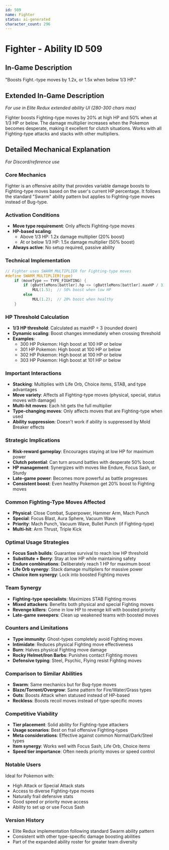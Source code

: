 ```yaml
---
id: 509
name: Fighter
status: ai-generated
character_count: 296
---
```


# Fighter - Ability ID 509

## In-Game Description
"Boosts Fight.-type moves by 1.2x, or 1.5x when below 1/3 HP."

## Extended In-Game Description
*For use in Elite Redux extended ability UI (280-300 chars max)*

Fighter boosts Fighting-type moves by 20% at high HP and 50% when at 1/3 HP or below. The damage multiplier increases when the Pokemon becomes desperate, making it excellent for clutch situations. Works with all Fighting-type attacks and stacks with other multipliers.

## Detailed Mechanical Explanation
*For Discord/reference use*

### Core Mechanics
Fighter is an offensive ability that provides variable damage boosts to Fighting-type moves based on the user's current HP percentage. It follows the standard "Swarm" ability pattern but applies to Fighting-type moves instead of Bug-type.

### Activation Conditions
- **Move type requirement**: Only affects Fighting-type moves
- **HP-based scaling**:
  - Above 1/3 HP: 1.2x damage multiplier (20% boost)
  - At or below 1/3 HP: 1.5x damage multiplier (50% boost)
- **Always active**: No setup required, passive ability

### Technical Implementation
```c
// Fighter uses SWARM_MULTIPLIER for Fighting-type moves
#define SWARM_MULTIPLIER(type)
    if (moveType == TYPE_FIGHTING) {
        if (gBattleMons[battler].hp <= (gBattleMons[battler].maxHP / 3))
            MUL(1.5);  // 50% boost when low HP
        else
            MUL(1.2);  // 20% boost when healthy
    }
```

### HP Threshold Calculation
- **1/3 HP threshold**: Calculated as maxHP ÷ 3 (rounded down)
- **Dynamic scaling**: Boost changes immediately when crossing threshold
- **Examples**:
  - 300 HP Pokemon: High boost at 100 HP or below
  - 301 HP Pokemon: High boost at 100 HP or below  
  - 302 HP Pokemon: High boost at 100 HP or below
  - 303 HP Pokemon: High boost at 101 HP or below

### Important Interactions
- **Stacking**: Multiplies with Life Orb, Choice items, STAB, and type advantages
- **Move variety**: Affects all Fighting-type moves (physical, special, status moves with damage)
- **Multi-hit moves**: Each hit gets the full multiplier
- **Type-changing moves**: Only affects moves that are Fighting-type when used
- **Ability suppression**: Doesn't work if ability is suppressed by Mold Breaker effects

### Strategic Implications
- **Risk-reward gameplay**: Encourages staying at low HP for maximum power
- **Clutch potential**: Can turn around battles with desperate 50% boost
- **HP management**: Synergizes with moves like Endure, Focus Sash, or Sturdy
- **Late-game power**: Becomes more powerful as battle progresses
- **Consistent boost**: Even healthy Pokemon get 20% boost to Fighting moves

### Common Fighting-Type Moves Affected
- **Physical**: Close Combat, Superpower, Hammer Arm, Mach Punch
- **Special**: Focus Blast, Aura Sphere, Vacuum Wave
- **Priority**: Mach Punch, Vacuum Wave, Bullet Punch (if Fighting-type)
- **Multi-hit**: Arm Thrust, Triple Kick

### Optimal Usage Strategies
- **Focus Sash builds**: Guarantee survival to reach low HP threshold
- **Substitute + Berry**: Stay at low HP while maintaining safety
- **Endure combinations**: Deliberately reach 1 HP for maximum boost
- **Life Orb synergy**: Stack damage multipliers for massive power
- **Choice item synergy**: Lock into boosted Fighting moves

### Team Synergy
- **Fighting-type specialists**: Maximizes STAB Fighting moves
- **Mixed attackers**: Benefits both physical and special Fighting moves
- **Revenge killers**: Come in low HP to revenge kill with boosted priority
- **Late-game sweepers**: Clean up weakened teams with boosted moves

### Counters and Limitations
- **Type immunity**: Ghost-types completely avoid Fighting moves
- **Intimidate**: Reduces physical Fighting move effectiveness
- **Burn**: Halves physical Fighting move damage
- **Rocky Helmet/Iron Barbs**: Punishes contact Fighting moves
- **Defensive typing**: Steel, Psychic, Flying resist Fighting moves

### Comparison to Similar Abilities
- **Swarm**: Same mechanics but for Bug-type moves
- **Blaze/Torrent/Overgrow**: Same pattern for Fire/Water/Grass types
- **Guts**: Boosts Attack when statused instead of HP-based
- **Reckless**: Boosts recoil moves instead of type-specific moves

### Competitive Viability
- **Tier placement**: Solid ability for Fighting-type attackers
- **Usage scenarios**: Best on frail offensive Fighting-types
- **Meta considerations**: Effective against common Normal/Dark/Steel types
- **Item synergy**: Works well with Focus Sash, Life Orb, Choice items
- **Speed tier importance**: Often needs priority moves or speed control

### Notable Users
Ideal for Pokemon with:
- High Attack or Special Attack stats
- Access to diverse Fighting-type moves
- Naturally frail defensive stats
- Good speed or priority move access
- Ability to set up or use Focus Sash

### Version History
- Elite Redux implementation following standard Swarm ability pattern
- Consistent with other type-specific damage boosting abilities
- Part of the expanded ability roster for greater team diversity